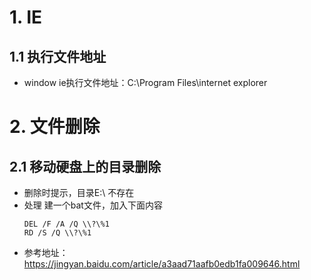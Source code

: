 # 1. IE
## 1.1 执行文件地址
- window ie执行文件地址：C:\Program Files\internet explorer

# 2. 文件删除
## 2.1 移动硬盘上的目录删除
- 删除时提示，目录E:\ 不存在
- 处理
  建一个bat文件，加入下面内容
  ```
  DEL /F /A /Q \\?\%1
  RD /S /Q \\?\%1
  ```
- 参考地址：https://jingyan.baidu.com/article/a3aad71aafb0edb1fa009646.html